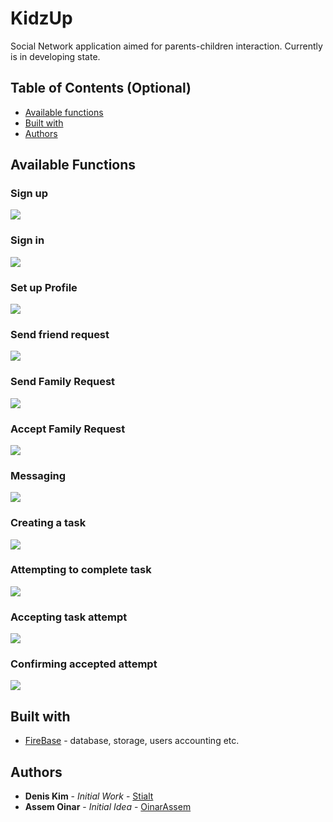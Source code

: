 # KidzUp

Social Network application aimed for parents-children interaction.
Currently is in developing state.

## Table of Contents (Optional)

- [Available functions](#available-functions)
- [Built with](#built-with)
- [Authors](#authors)

## Available Functions

### Sign up
![](Demos/01-Register.gif)

### Sign in
![](Demos/02-Login.gif)

### Set up Profile
![](Demos/03-Profile.gif)

### Send friend request
![](Demos/04-Friend.gif)

### Send Family Request
![](Demos/05-Family-Send.gif)

### Accept Family Request
![](Demos/06-Family-Accept.gif)

### Messaging
![](Demos/07-Messaging.gif)

### Creating a task
![](Demos/08-Task-Create.gif)

### Attempting to complete task
![](Demos/09-Task-Attempt.gif)

### Accepting task attempt
![](Demos/10-Task-Accept.gif)

### Confirming accepted attempt
![](Demos/11-Task-Confirm.gif)

## Built with
* [FireBase](https://firebase.google.com/) - database, storage, users accounting etc.

## Authors
* **Denis Kim** - *Initial Work* - [Stialt](https://github.com/Stialt)
* **Assem Oinar** - *Initial Idea* - [OinarAssem](https://github.com/oinarassem)
